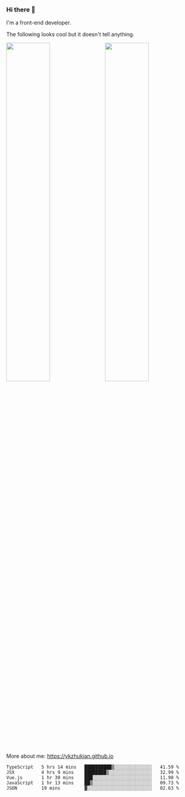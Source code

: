 ### Hi there 👋

I'm a front-end developer.

The following looks cool but it doesn't tell anything.

[<img align="right" width="48%" src="https://github-readme-stats.vercel.app/api?username=ykzhukian&show_icons=true&theme=dracula">](https://github.com/anuraghazra/github-readme-stats)

[<img width="48%" src="https://github-readme-stats.vercel.app/api/top-langs/?username=ykzhukian&layout=compact&theme=dracula">](https://github.com/anuraghazra/github-readme-stats)

More about me: 
https://ykzhukian.github.io

<!--START_SECTION:waka-->
```text
TypeScript   5 hrs 14 mins   ██████████▒░░░░░░░░░░░░░░   41.59 % 
JSX          4 hrs 9 mins    ████████▒░░░░░░░░░░░░░░░░   32.99 % 
Vue.js       1 hr 30 mins    ███░░░░░░░░░░░░░░░░░░░░░░   11.98 % 
JavaScript   1 hr 13 mins    ██▒░░░░░░░░░░░░░░░░░░░░░░   09.73 % 
JSON         19 mins         ▓░░░░░░░░░░░░░░░░░░░░░░░░   02.63 % 
```
<!--END_SECTION:waka-->

